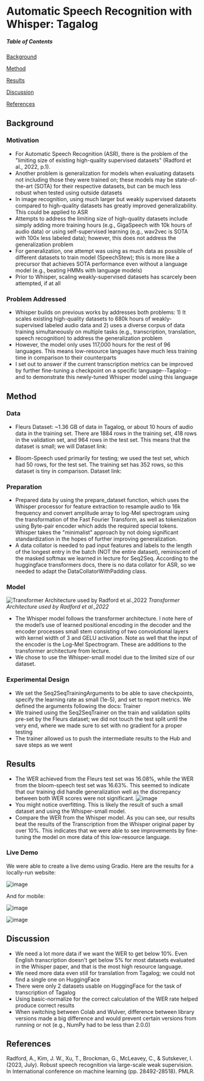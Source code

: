 # Automatic Speech Recognition with Whisper: Tagalog

##### Table of Contents  
[Background](#background)  

[Method](#method)

[Results](#results) 

[Discussion](#discussion)  

[References](#references)



## Background

### Motivation

- For Automatic Speech Recognition (ASR), there is the problem of the "limiting size of existing high-quality supervised datasets" (Radford et al., 2022, p.1).
- Another problem is generalization for models when evaluating datasets not including those they were trained on; these models may be state-of-the-art (SOTA) for their respective datasets, but can be much less robust when tested using outside datasets
- In image recognition, using much larger but weakly supervised datasets compared to high-quality datasets has greatly improved generalizability. This could be applied to ASR
- Attempts to address the limiting size of high-quality datasets include simply adding more training hours (e.g., GigaSpeech with 10k hours of audio data) or using self-supervised learning (e.g., wav2vec is SOTA with 100x less labeled data); however, this does not address the generalization problem
- For generalization, one attempt was using as much data as possible of different datasets to train model (SpeechStew); this is more like a precursor that achieves SOTA performance even without a language model (e.g., beating HMMs with language models)
- Prior to Whisper, scaling weakly-supervised datasets has scarcely been attempted, if at all

### Problem Addressed
- Whisper builds on previous works by addresses both problems: 1) It scales existing high-quality datasets to 680k hours of weakly-supervised labeled audio data and 2) uses a diverse corpus of data training simultaneously on multiple tasks (e.g., transcription, translation, speech recognition) to address the generalization problem
- However, the model only uses 117,000 hours for the rest of 96 languages. This means low-resource languages have much less training time in comparison to their counterparts
- I set out to answer if the current transcription metrics can be improved by further fine-tuning a checkpoint on a specific language--Tagalog--and to demonstrate this newly-tuned Whisper model using this language


## Method

### Data
- Fleurs Dataset: ~1.36 GB of data in Tagalog, or about 10 hours of audio data in the training set. There are 1884 rows in the training set, 418 rows in the validation set, and 964 rows in the test set. This means that the dataset is small; we will 
Dataset link:
[](https://huggingface.co/datasets/google/fleurs/tree/main)

- Bloom-Speech used primarily for testing; we used the test set, which had 50 rows, for the test set. The training set has 352 rows, so this dataset is tiny in comparison.
Dataset link:
[](https://huggingface.co/datasets/sil-ai/bloom-speech)

### Preparation
- Prepared data by using the prepare_dataset function, which uses the Whisper processor for feature extraction to resample audio to 16k frequency and convert amplitude array to log-Mel spectrogram using the transformation of the Fast Fourier Transform, as well as tokenization using Byte-pair encoder which adds the required special tokens. Whisper takes the "minimalist" approach by not doing significant standardization in the hopes of further improving generalization.
- A data collator is needed to pad input features and labels to the length of the longest entry in the batch (NOT the entire dataset), reminiscent of the masked softmax we learned in lecture for Seq2Seq. According to the huggingface transformers docs, there is no data collator for ASR, so we needed to adapt the DataCollatorWithPadding class.

### Model
![Transformer Architecture used by Radford et al.,2022](https://github.com/user-attachments/assets/8964ee8f-036a-46c2-9b79-9aeedeae60a6)
*Transformer Architecture used by Radford et al.,2022*
- The Whisper model follows the transformer architecture. I note here of the model’s use of learned positional encoding in the decoder and the encoder processes small stem consisting of two convolutional layers with kernel width of 3 and GELU activation. Note as well that the input of the encoder is the Log-Mel Spectrogram. These are additions to the transformer architecture from lecture.
- We chose to use the Whisper-small model due to the limited size of our dataset.

### Experimental Design
- We set the Seq2SeqTrainingArguments to be able to save checkpoints, specify the learning rate as small (1e-5), and set to report metrics. We defined the arguments following the docs: Trainer
- We trained using the Seq2SeqTrainer on the train and validation splits pre-set by the Fleurs dataset; we did not touch the test split until the very end, where we made sure to set with no gradient for a proper testing
- The trainer allowed us to push the intermediate results to the Hub and save steps as we went



## Results

- The WER achieved from the Fleurs test set was 16.08%, while the WER from the bloom-speech test set was 16.63%. This seemed to indicate that our training did handle generalization well as the discrepancy between both WER scores were not significant.
![image](https://github.com/user-attachments/assets/7eab8915-4485-4e0a-baff-c31f25f5c33c)
- You might notice overfitting. This is likely the result of such a small dataset and using the Whisper-small model.
- Compare the WER from the Whisper model. As you can see, our results beat the results of the Transcription from the Whisper original paper by over 10%. This indicates that we were able to see improvements by fine-tuning the model on more data of this low-resource language.

### Live Demo
We were able to create a live demo using Gradio. Here are the results for a locally-run website:

![image](https://github.com/user-attachments/assets/28affd06-8d9b-4378-aeaf-8262f2f33a47)


And for mobile:


![image](https://github.com/user-attachments/assets/68fd3a46-ed06-4a38-8e5a-5cae73fac0a6)


![image](https://github.com/user-attachments/assets/84f51420-9658-4b50-a007-c9b28c333072)



## Discussion

- We need a lot more data if we want the WER to get below 10%. Even English transcription doesn't get below 5% for most datasets evaluated in the Whisper paper, and that is the most high resource language.
- We need more data even still for translation from Tagalog; we could not find a single one on HuggingFace
- There were only 2 datasets usable on HuggingFace for the task of transcription of Tagalog
- Using basic-normalize for the correct calculation of the WER rate helped produce correct results
- When switching between Colab and Wulver, difference between library versions made a big difference and would prevent certain versions from running or not (e.g., NumPy had to be less than 2.0.0)



## References
  Radford, A., Kim, J. W., Xu, T., Brockman, G., McLeavey, C., & Sutskever, I. (2023, July). Robust speech recognition via large-scale weak supervision. In International conference on machine learning (pp. 28492-28518). PMLR.
